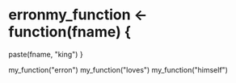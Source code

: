 # erronmy_function <- function(fname) {
  paste(fname, "king")
}

my_function("erron")
my_function("loves")
my_function("himself")
